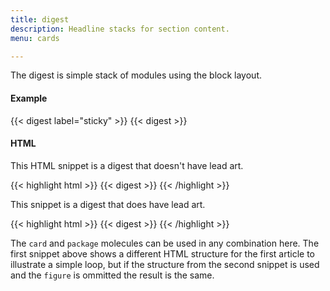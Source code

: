 ```yaml
---
title: digest
description: Headline stacks for section content.
menu: cards

---
```

The digest is simple stack of modules using the block layout.

#### Example
<div class="example grid shadow">
  {{< digest label="sticky" >}}
  {{< digest >}}
</div>

#### HTML

This HTML snippet is a digest that doesn't have lead art.

{{< highlight html >}}
{{< digest >}}
{{< /highlight >}}

This snippet is a digest that does have lead art.

{{< highlight html >}}
{{< digest >}}
{{< /highlight >}}

The `card` and `package` molecules can be used in any combination here. The first snippet above shows a different HTML structure for the first article to illustrate a simple loop, but if the structure from the second snippet is used and the `figure` is ommitted the result is the same.
